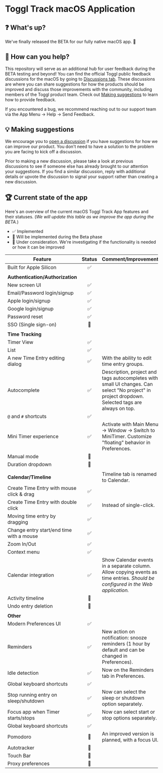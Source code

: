 # Toggl Track macOS Application

## ❓ What's up?

We've finally released the BETA for our fully native macOS app. 🎉 

## 🧰 How can you help?

This repository will serve as an additional hub for user feedback during the BETA testing and beyond!
You can find the official Toggl public feedback discussions for the macOS by going to [Discussions tab](https://github.com/toggl/track-macos-feedback/discussions). These discussions are where you can share suggestions for how the products should be improved and discuss those improvements with the community, including members of the Toggl product team. Check out [Making suggestions](#-making-suggestions) to learn how to provide feedback.

If you encountered a bug, we recommend reaching out to our support team via the App Menu -> Help -> Send Feedback.

## 💡 Making suggestions

We encourage you to [open a discussion](https://github.com/toggl/track-macos-feedback/discussions) if you have suggestions for how we can improve our product. You don't need to have a solution to the problem you are facing to kick off a discussion.

Prior to making a new discussion, please take a look at previous discussions to see if someone else has already brought to our attention your suggestions. If you find a similar discussion, reply with additional details or upvote the discussion to signal your support rather than creating a new discussion.

## 🏆 Current state of the app

Here's an overview of the current macOS Toggl Track App features and their statuses. 
(_We will update this table as we improve the app during the BETA._)

* ✅ Implemented
* 🚧 Will be implemented during the Beta phase
* 🔬 Under consideration. We're investigating if the functionality is needed or how it can be improved

| Feature | Status | Comment/Improvement |
| - | :-: | - |
| Built for Apple Silicon | ✅ | |
| | | |
| **Authentication/Authorization** | | |
| New screen UI | ✅ | |
| Email/Password login/signup | ✅ | |
| Apple login/signup | ✅ | |
| Google login/signup | ✅ | |
| Password reset | ✅ | |
| SSO (Single sign-on) | 🔬 | |
| | | |
| **Time Tracking** | | |
| Timer View | ✅ | |
| List | ✅ | |
| A new Time Entry editing dialog | ✅ | With the ability to edit time entry groups. |
| Autocomplete | ✅ | Description, project and tags autocompletes with small UI changes. Can select "No project" in project dropdown. Selected tags are always on top. |
| `@` and `#` shortcuts | ✅ | |
| Mini Timer experience | ✅ | Activate with Main Menu -> Window -> Switch to MiniTimer. Customize "floating" behavior in Preferences. |
| Manual mode | 🚧 | |
| Duration dropdown | 🚧 | |
| | | |
| **Calendar/Timeline** | | Timeline tab is renamed to Calendar. |
| Create Time Entry with mouse click & drag | ✅ | |
| Create Time Entry with double click | ✅ | Instead of single-click. |
| Moving time entry by dragging | ✅ | |
| Change entry start/end time with a mouse | ✅ | |
| Zoom In/Out | ✅ | |
| Context menu | ✅ | |
| Calendar integration | ✅ | Show Calendar events in a separate column. Allow copying events as time entries. _Should be configured in the Web application._ |
| Activity timeline | 🚧 | |
| Undo entry deletion | 🚧 | |
| | | |
| **Other** | | |
| Modern Preferences UI | ✅ | |
| Reminders | ✅ | New action on notification: snooze reminders (1 hour by default and can be changed in Preferences). |
| Idle detection | ✅ | Now on the Reminders tab in Preferences. |
| Global keyboard shortcuts | ✅ | |
| Stop running entry on sleep/shutdown | ✅ | Now can select the sleep or shutdown option separately. |
| Focus app when Timer starts/stops | ✅ | Now can select start or stop options separately. |
| Global keyboard shortcuts | ✅ | |
| Pomodoro | 🚧 | An improved version is planned, with a focus UI. |
| Autotracker | 🔬 | |
| Touch Bar | 🔬 | |
| Proxy preferences | 🔬 | |
